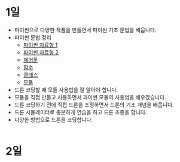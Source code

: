 # 1일
* 파이썬으로 다양한 작품을 만들면서 파이썬 기초 문법을 배웁니다.
* 파이썬 문법 정리
  * [파이썬 자료형 1](https://github.com/itple-sw/python-drone/blob/main/6/%ED%8C%8C%EC%9D%B4%EC%8D%AC%20%EC%9E%90%EB%A3%8C%ED%98%95%20%EC%95%8C%EC%95%84%EB%B3%B4%EA%B8%B01.md)
  * [파이썬 자료형 2](https://github.com/itple-sw/python-drone/blob/main/7/%ED%8C%8C%EC%9D%B4%EC%8D%AC%20%EC%9E%90%EB%A3%8C%ED%98%95%20%EC%95%8C%EC%95%84%EB%B3%B4%EA%B8%B02.md)
  * [제어문](https://github.com/itple-sw/python-drone/blob/main/8/%EC%A0%9C%EC%96%B4%EB%AC%B8%EC%9C%BC%EB%A1%9C%20%EC%BD%94%EB%94%A9%ED%95%98%EA%B8%B0.md)
  * [함수](https://github.com/itple-sw/python-drone/blob/main/9/%ED%95%A8%EC%88%98%EB%A1%9C%20%EC%BD%94%EB%94%A9%EC%97%90%20%EB%82%A0%EA%B0%9C%20%EB%8B%AC%EA%B8%B0.md)
  * [클래스](https://github.com/itple-sw/python-drone/blob/main/10/%ED%81%B4%EB%9E%98%EC%8A%A4%EB%A1%9C%20%EC%BD%94%EB%94%A9%EC%97%90%20%EB%82%A0%EA%B0%9C%20%EB%8B%AC%EA%B8%B0.md)
  * [모듈](https://github.com/itple-sw/python-drone/blob/main/11/%EB%AA%A8%EB%93%88%EA%B3%BC%20%ED%8C%A8%ED%82%A4%EC%A7%80%20%EC%9D%B4%ED%95%B4%ED%95%98%EA%B8%B0.md)
* 드론 코딩할 때 모듈 사용법을 잘 알아야 합니다.
* 모듈을 직접 만들고 사용하면서 파이썬 모듈의 사용법을 배우겠습니다.  
* 드론 코딩하기 전에 직접 드론을 조정하면서 드론의 기초 개념을 배웁니다.
* 드론 시뮬레이터로 충분하게 연습을 하고 드론 조종을 합니다. 
* 다양한 방법으로 드론을 코딩합니다.
```python

```

# 2일

